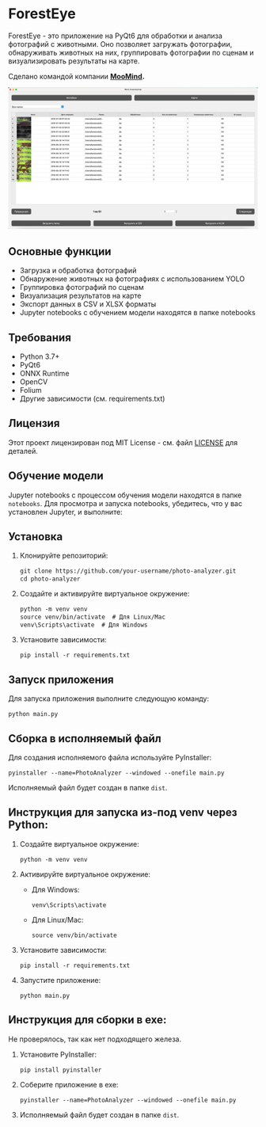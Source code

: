 # ForestEye

ForestEye - это приложение на PyQt6 для обработки и анализа фотографий с животными. Оно позволяет загружать фотографии, обнаруживать животных на них, группировать фотографии по сценам и визуализировать результаты на карте.

Сделано командой компании **[MooMind](moomind.tech).**

![alt text](assets/demo.jpeg)

## Основные функции

- Загрузка и обработка фотографий
- Обнаружение животных на фотографиях с использованием YOLO
- Группировка фотографий по сценам
- Визуализация результатов на карте
- Экспорт данных в CSV и XLSX форматы
- Jupyter notebooks с обучением модели находятся в папке notebooks

## Требования

- Python 3.7+
- PyQt6
- ONNX Runtime
- OpenCV
- Folium
- Другие зависимости (см. requirements.txt)

## Лицензия

Этот проект лицензирован под MIT License - см. файл [LICENSE](LICENSE) для деталей.

## Обучение модели

Jupyter notebooks с процессом обучения модели находятся в папке `notebooks`. Для просмотра и запуска notebooks, убедитесь, что у вас установлен Jupyter, и выполните:

## Установка

1. Клонируйте репозиторий:
   ```
   git clone https://github.com/your-username/photo-analyzer.git
   cd photo-analyzer
   ```

2. Создайте и активируйте виртуальное окружение:
   ```
   python -m venv venv
   source venv/bin/activate  # Для Linux/Mac
   venv\Scripts\activate  # Для Windows
   ```

3. Установите зависимости:
   ```
   pip install -r requirements.txt
   ```

## Запуск приложения

Для запуска приложения выполните следующую команду:

```
python main.py
```

## Сборка в исполняемый файл

Для создания исполняемого файла используйте PyInstaller:

```
pyinstaller --name=PhotoAnalyzer --windowed --onefile main.py
```

Исполняемый файл будет создан в папке `dist`.

## Инструкция для запуска из-под venv через Python:

1. Создайте виртуальное окружение:
   ```
   python -m venv venv
   ```

2. Активируйте виртуальное окружение:
   - Для Windows:
     ```
     venv\Scripts\activate
     ```
   - Для Linux/Mac:
     ```
     source venv/bin/activate
     ```

3. Установите зависимости:
   ```
   pip install -r requirements.txt
   ```

4. Запустите приложение:
   ```
   python main.py
   ```

## Инструкция для сборки в exe:
Не проверялось, так как нет подходящего железа.

1. Установите PyInstaller:
   ```
   pip install pyinstaller
   ```

2. Соберите приложение в exe:
   ```
   pyinstaller --name=PhotoAnalyzer --windowed --onefile main.py
   ```

3. Исполняемый файл будет создан в папке `dist`.
